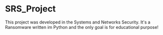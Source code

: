 # SRS_Project
This project was developed in the Systems and Networks Security. It's a Ransomware written im Python and the only goal is for educational purpose!
